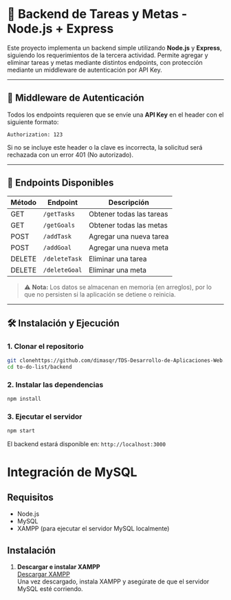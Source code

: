 # 📝 Backend de Tareas y Metas - Node.js + Express

Este proyecto implementa un backend simple utilizando **Node.js** y **Express**, siguiendo los requerimientos de la tercera actividad. Permite agregar y eliminar tareas y metas mediante distintos endpoints, con protección mediante un middleware de autenticación por API Key.

---

## 🔐 Middleware de Autenticación

Todos los endpoints requieren que se envíe una **API Key** en el header con el siguiente formato:

```
Authorization: 123
```

Si no se incluye este header o la clave es incorrecta, la solicitud será rechazada con un error 401 (No autorizado).

---

## 📌 Endpoints Disponibles

| Método | Endpoint      | Descripción              |
| ------ | ------------- | ------------------------ |
| GET    | `/getTasks`   | Obtener todas las tareas |
| GET    | `/getGoals`   | Obtener todas las metas  |
| POST   | `/addTask`    | Agregar una nueva tarea  |
| POST   | `/addGoal`    | Agregar una nueva meta   |
| DELETE | `/deleteTask` | Eliminar una tarea       |
| DELETE | `/deleteGoal` | Eliminar una meta        |

> ⚠️ **Nota:** Los datos se almacenan en memoria (en arreglos), por lo que no persisten si la aplicación se detiene o reinicia.

---

## 🛠️ Instalación y Ejecución

### 1. Clonar el repositorio

```bash
git clonehttps://github.com/dimasqr/TDS-Desarrollo-de-Aplicaciones-Web.git
cd to-do-list/backend
```

### 2. Instalar las dependencias

```bash
npm install
```

### 3. Ejecutar el servidor

```bash
npm start
```

El backend estará disponible en: `http://localhost:3000`

# Integración de MySQL

## Requisitos

- Node.js
- MySQL
- XAMPP (para ejecutar el servidor MySQL localmente)

## Instalación

1. **Descargar e instalar XAMPP**  
   [Descargar XAMPP](https://www.apachefriends.org/es/index.html)  
   Una vez descargado, instala XAMPP y asegúrate de que el servidor MySQL esté corriendo.
